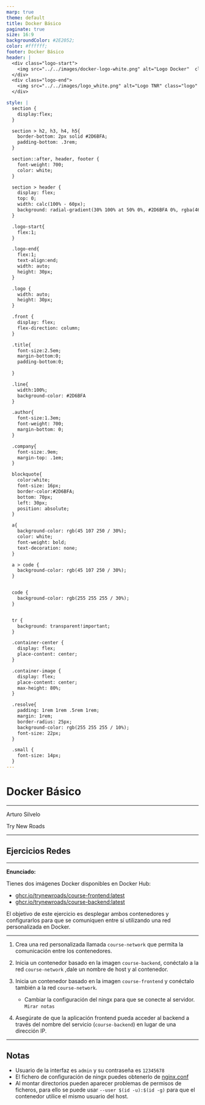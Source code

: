 ```yaml
---
marp: true
theme: default
title: Docker Básico
paginate: true
size: 16:9
backgroundColor: #2E2052;
color: #ffffff;
footer: Docker Básico
header: |
  <div class="logo-start">
    <img src="../../images/docker-logo-white.png" alt="Logo Docker"  class="logo"/>
  </div>
  <div class="logo-end">
    <img src="../../images/logo_white.png" alt="Logo TNR" class="logo" />
  </div>

style: |
  section {
    display:flex;
  }

  section > h2, h3, h4, h5{
    border-bottom: 2px solid #2D6BFA;
    padding-bottom: .3rem;
  }

  section::after, header, footer {
    font-weight: 700;
    color: white;
  }

  section > header {
    display: flex;
    top: 0;
    width: calc(100% - 60px);
    background: radial-gradient(30% 100% at 50% 0%, #2D6BFA 0%, rgba(46, 32, 82, 0.00) 100%);
  }

  .logo-start{
    flex:1;
  }

  .logo-end{
    flex:1;
    text-align:end;
    width: auto;
    height: 30px;
  }

  .logo {
    width: auto;
    height: 30px;
  }

  .front {
    display: flex;
    flex-direction: column;
  }

  .title{
    font-size:2.5em;
    margin-bottom:0;
    padding-bottom:0;
    
  }

  .line{
    width:100%;
    background-color: #2D6BFA
  }

  .author{
    font-size:1.3em;
    font-weight: 700;
    margin-bottom: 0;
  }

  .company{
    font-size:.9em;
    margin-top: .1em;
  }

  blockquote{
    color:white;
    font-size: 16px;
    border-color:#2D6BFA;
    bottom: 70px;
    left: 30px;
    position: absolute;
  }

  a{
    background-color: rgb(45 107 250 / 30%);
    color: white;
    font-weight: bold;
    text-decoration: none;
  }

  a > code {
    background-color: rgb(45 107 250 / 30%);
  }


  code {
    background-color: rgb(255 255 255 / 30%);
  }


  tr {
    background: transparent!important;
  }

  .container-center {
    display: flex;
    place-content: center;
  }

  .container-image {
    display: flex;
    place-content: center;
    max-height: 80%;
  }

  .resolve{
    padding: 1rem 1rem .5rem 1rem;
    margin: 1rem;
    border-radius: 25px;
    background-color: rgb(255 255 255 / 10%);
    font-size: 22px;
  }

  .small {
    font-size: 14px;
  }
---
```


  <!-- _paginate: skip -->

  <div class="front">
    <h1 class="title"> Docker Básico </h1>
    <hr class="line"/>
    <p class="author">Arturo Silvelo</p>
    <p class="company">Try New Roads</p>
  </div>

---

## Ejercicios Redes

---

**Enunciado:**

Tienes dos imágenes Docker disponibles en Docker Hub:

- [ghcr.io/trynewroads/course-frontend:latest](https://github.com/trynewroads/course-frontend/pkgs/container/course-frontend)
- [ghcr.io/trynewroads/course-backend:latest](https://github.com/trynewroads/course-backend/pkgs/container/course-backend)

El objetivo de este ejercicio es desplegar ambos contenedores y configurarlos para que se comuniquen entre sí utilizando una red personalizada en Docker.

---

1. Crea una red personalizada llamada `course-network` que permita la comunicación entre los contenedores.

2. Inicia un contenedor basado en la imagen `course-backend`, conéctalo a la red `course-network` ,dale un nombre de host y al contenedor.

3. Inicia un contenedor basado en la imagen `course-frontend` y conéctalo también a la red `course-network`.

   - Cambiar la configuración del ningx para que se conecte al servidor. `Mirar notas`

4. Asegúrate de que la aplicación frontend pueda acceder al backend a través del nombre del servicio (`course-backend`) en lugar de una dirección IP.

---

## Notas

- Usuario de la interfaz es `admin` y su contraseña es `12345678`
- El fichero de configuración de ningx puedes obtenerlo de [nginx.conf](https://raw.githubusercontent.com/trynewroads/course-frontend/refs/heads/main/nginx.conf)
- Al montar directorios pueden aparecer problemas de permisos de ficheros, para ello se puede usar `--user $(id -u):$(id -g)` para que el contenedor utilice el mismo usuario del host.
